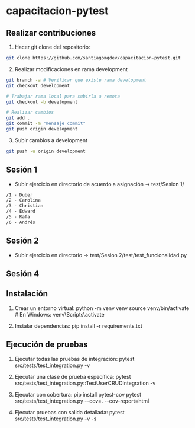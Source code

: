 <!-- markdownlint-disable -->
# capacitacion-pytest

## Realizar contribuciones

1. Hacer git clone del repositorio:

```bash
git clone https://github.com/santiagomgdev/capacitacion-pytest.git
```

2. Realizar modificaciones en rama development

```bash
git branch -a # Verificar que existe rama development
git checkout development

# Trabajar rama local para subirla a remota
git checkout -b development

# Realizar cambios
git add .
git commit -m "mensaje commit" 
git push origin development
```

3. Subir cambios a development

```bash
git push -u origin development
```

## Sesión 1

- Subir ejercicio en directorio de acuerdo a asignación -> test/Sesion 1/

```txt
/1 - Duber
/2 - Carolina
/3 - Christian
/4 - Edward
/5 - Rafa
/6 - Andrés
```

## Sesión 2

- Subir ejercicio en directorio -> test/Sesion 2/test/test_funcionalidad.py

## Sesión 4

## Instalación

1. Crear un entorno virtual:
    python -m venv venv
    source venv/bin/activate  # En Windows: venv\Scripts\activate

2. Instalar dependencias:
    pip install -r requirements.txt

## Ejecución de pruebas

1. Ejecutar todas las pruebas de integración:
    pytest src/tests/test_integration.py -v

2. Ejecutar una clase de prueba específica:
    pytest src/tests/test_integration.py::TestUserCRUDIntegration -v

3. Ejecutar con cobertura:
    pip install pytest-cov
    pytest src/tests/test_integration.py --cov=. --cov-report=html

4. Ejecutar pruebas con salida detallada:
    pytest src/tests/test_integration.py -v -s
